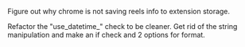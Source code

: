 Figure out why chrome is not saving reels info to extension storage.

Refactor the "use_datetime_" check to be cleaner. Get rid of the string manipulation and make an if check and 2 options for format.